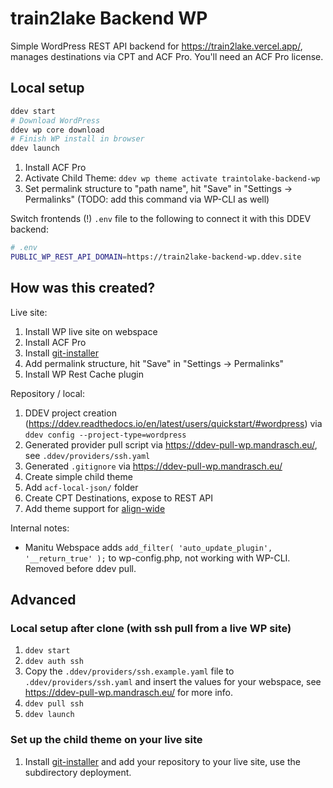 # train2lake Backend WP

Simple WordPress REST API backend for https://train2lake.vercel.app/, manages destinations via CPT and ACF Pro. You'll need an ACF Pro license.

## Local setup

```bash
ddev start
# Download WordPress
ddev wp core download
# Finish WP install in browser
ddev launch
```

1. Install ACF Pro
1. Activate Child Theme: `ddev wp theme activate traintolake-backend-wp`
1. Set permalink structure to "path name", hit "Save" in "Settings -> Permalinks" (TODO: add this command via WP-CLI as well)

Switch frontends (!) `.env` file to the following to connect it with this DDEV backend: 

```bash
# .env
PUBLIC_WP_REST_API_DOMAIN=https://train2lake-backend-wp.ddev.site
```

## How was this created?

Live site:

1. Install WP live site on webspace
1. Install ACF Pro
1. Install [git-installer](https://github.com/SayHelloGmbH/git-installer)
1. Add permalink structure, hit "Save" in "Settings -> Permalinks"
1. Install WP Rest Cache plugin

Repository / local:

1. DDEV project creation (https://ddev.readthedocs.io/en/latest/users/quickstart/#wordpress) via `ddev config --project-type=wordpress`
1. Generated provider pull script via https://ddev-pull-wp.mandrasch.eu/, see `.ddev/providers/ssh.yaml`
1. Generated `.gitignore` via https://ddev-pull-wp.mandrasch.eu/
1. Create simple child theme
1. Add `acf-local-json/` folder
1. Create CPT Destinations, expose to REST API
1. Add theme support for [align-wide](https://gutenbergtimes.com/layouts-and-wide-alignments-in-wordpress-then-now-and-upcoming-changes/)

Internal notes: 

- Manitu Webspace adds `add_filter( 'auto_update_plugin', '__return_true' );` to wp-config.php, not working with WP-CLI. Removed before ddev pull.

## Advanced

### Local setup after clone (with ssh pull from a live WP site)

1. `ddev start`
1. `ddev auth ssh`
1. Copy the `.ddev/providers/ssh.example.yaml` file to `.ddev/providers/ssh.yaml` and insert the values for your webspace, see https://ddev-pull-wp.mandrasch.eu/ for more info.
1. `ddev pull ssh`
1. `ddev launch`

### Set up the child theme on your live site

1. Install [git-installer](https://github.com/SayHelloGmbH/git-installer) and add your repository to your live site, use the subdirectory deployment.
